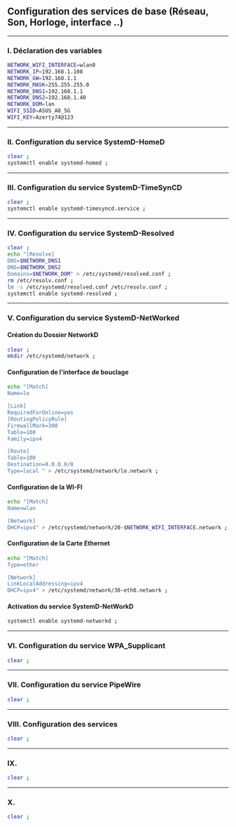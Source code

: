 ## Configuration des services de base (Réseau, Son, Horloge, interface ..)












----------------------------------------------------------------------------------------------------------------
### I. Déclaration des variables

```bash
NETWORK_WIFI_INTERFACE=wlan0
NETWORK_IP=192.168.1.108
NETWORK_GW=192.168.1.1
NETWORK_MASK=255.255.255.0
NETWORK_DNS1=192.168.1.1
NETWORK_DNS2=192.168.1.40
NETWORK_DOM=lan
WIFI_SSID=ASUS_A8_5G
WIFI_KEY=Azerty74@123
```

----------------------------------------------------------------------------------------------------------------
### II. Configuration du service SystemD-HomeD
```bash
clear ;
systemctl enable systemd-homed ;
```

----------------------------------------------------------------------------------------------------------------
### III. Configuration du service SystemD-TimeSynCD
```bash
clear ;
systemctl enable systemd-timesyncd.service ; 
```

----------------------------------------------------------------------------------------------------------------
### IV. Configuration du service SystemD-Resolved
```bash
clear ;
echo "[Resolve]
DNS=$NETWORK_DNS1
DNS=$NETWORK_DNS2
Domains=$NETWORK_DOM" > /etc/systemd/resolved.conf ;
rm /etc/resolv.conf ;
ln -s /etc/systemd/resolved.conf /etc/resolv.conf ;
systemctl enable systemd-resolved ;
```


----------------------------------------------------------------------------------------------------------------
### V. Configuration du service SystemD-NetWorked

#### Création du Dossier NetworkD
```bash
clear ;
mkdir /etc/systemd/network ;
```

#### Configuration de l'interface de bouclage

```bash
echo "[Match]
Name=lo

[Link]
RequiredForOnline=yes
[RoutingPolicyRule]
FirewallMark=300
Table=100
Family=ipv4

[Route]
Table=100
Destination=0.0.0.0/0
Type=local " > /etc/systemd/network/lo.network ;
```

#### Configuration de la WI-FI
```bash
echo "[Match]
Name=wlan

[Network]
DHCP=ipv4" > /etc/systemd/network/20-$NETWORK_WIFI_INTERFACE.network ;
```

#### Configuration de la Carte Ethernet
```bash
echo "[Match]
Type=ether

[Network]
LinkLocalAddressing=ipv4
DHCP=ipv4" > /etc/systemd/network/30-eth0.network ;
```

#### Activation du service SystemD-NetWorkD
```bash
systemctl enable systemd-networkd ;
```

----------------------------------------------------------------------------------------------------------------
### VI. Configuration du service WPA_Supplicant
```bash
clear ;
```

----------------------------------------------------------------------------------------------------------------
### VII. Configuration du service PipeWire
```bash
clear ;
```

----------------------------------------------------------------------------------------------------------------
### VIII. Configuration des services
```bash
clear ;
```

----------------------------------------------------------------------------------------------------------------
### IX. 
```bash
clear ;
```

----------------------------------------------------------------------------------------------------------------
### X.
```bash
clear ;
```

